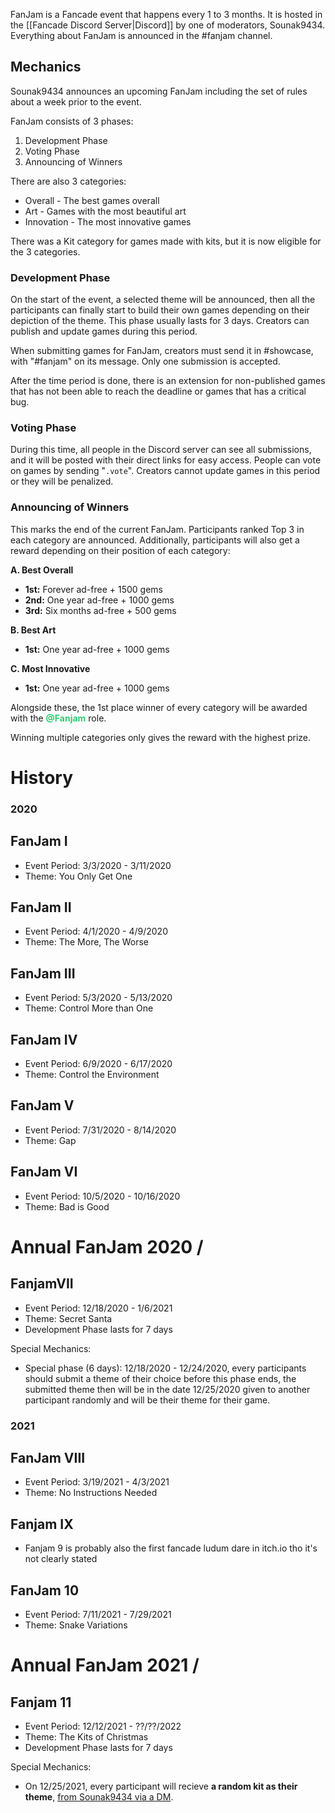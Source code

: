 FanJam is a Fancade event that happens every 1 to 3 months. It is hosted in the [[Fancade Discord Server|Discord]] by one of moderators, Sounak9434. Everything about FanJam is announced in the #fanjam channel.

## Mechanics

Sounak9434 announces an upcoming FanJam including the set of rules about a week prior to the event.

FanJam consists of 3 phases:

1. Development Phase
2. Voting Phase
3. Announcing of Winners

There are also 3 categories:

- Overall - The best games overall
- Art - Games with the most beautiful art
- Innovation - The most innovative games

There was a Kit category for games made with kits, but it is now eligible for the 3 categories.

### Development Phase

On the start of the event, a selected theme will be announced, then all the participants can finally start to build their own games depending on their depiction of the theme. This phase usually lasts for 3 days. Creators can publish and update games during this period.

When submitting games for FanJam, creators must send it in #showcase, with "#fanjam" on its message. Only one submission is accepted.

After the time period is done, there is an extension for non-published games that has not been able to reach the deadline or games that has a critical bug.

### Voting Phase

During this time, all people in the Discord server can see all submissions, and it will be posted with their direct links for easy access. People can vote on games by sending "`.vote`". Creators cannot update games in this period or they will be penalized.

### Announcing of Winners

This marks the end of the current FanJam. Participants ranked Top 3 in each category are announced. Additionally, participants will also get a reward depending on their position of each category:

**A. Best Overall**  
- <b>1st:</b> Forever ad-free + 1500 gems  
- <b>2nd:</b> One year ad-free + 1000 gems  
- <b>3rd:</b> Six months ad-free + 500 gems  

**B. Best Art** 
- <b>1st:</b> One year ad-free + 1000 gems  

**C. Most Innovative** 
- <b>1st:</b> One year ad-free + 1000 gems  

Alongside these, the 1st place winner of every category will be awarded with the **<font color="2ecc71">@Fanjam</font>** role.

Winning multiple categories only gives the reward with the highest prize.

# History 

### 2020

## FanJam I
- Event Period: 3/3/2020 - 3/11/2020
- Theme: You Only Get One

## FanJam II
- Event Period: 4/1/2020 - 4/9/2020
- Theme: The More, The Worse

## FanJam III
- Event Period: 5/3/2020 - 5/13/2020
- Theme: Control More than One

## FanJam IV
- Event Period: 6/9/2020 - 6/17/2020
- Theme: Control the Environment

## FanJam V
- Event Period: 7/31/2020 - 8/14/2020
- Theme: Gap

## FanJam VI
- Event Period: 10/5/2020 - 10/16/2020
- Theme: Bad is Good

# Annual FanJam 2020 /
## FanjamVII
- Event Period: 12/18/2020 - 1/6/2021
- Theme: Secret Santa
- Development Phase lasts for 7 days

Special Mechanics:
- Special phase (6 days): 
12/18/2020 - 12/24/2020, every participants should submit a theme of their choice before this phase ends, the submitted theme then will be in the date 12/25/2020 given to another participant randomly and will be their theme for their game.

### 2021

## FanJam VIII
- Event Period: 3/19/2021 - 4/3/2021
- Theme: No Instructions Needed

## Fanjam IX
- Fanjam 9 is probably also the first fancade ludum dare in itch.io tho it's not clearly stated

## FanJam 10
- Event Period: 7/11/2021 - 7/29/2021
- Theme: Snake Variations

# Annual FanJam 2021 / 
## Fanjam 11
- Event Period: 12/12/2021 - ??/??/2022
- Theme: The Kits of Christmas
- Development Phase lasts for 7 days

Special Mechanics:
- On 12/25/2021, every participant will recieve **a random kit as their theme**, <u>from Sounak9434 via a DM</u>.
